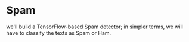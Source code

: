 # Spam
we'll build a TensorFlow-based Spam detector; in simpler terms, we will have to classify the texts as Spam or Ham.
